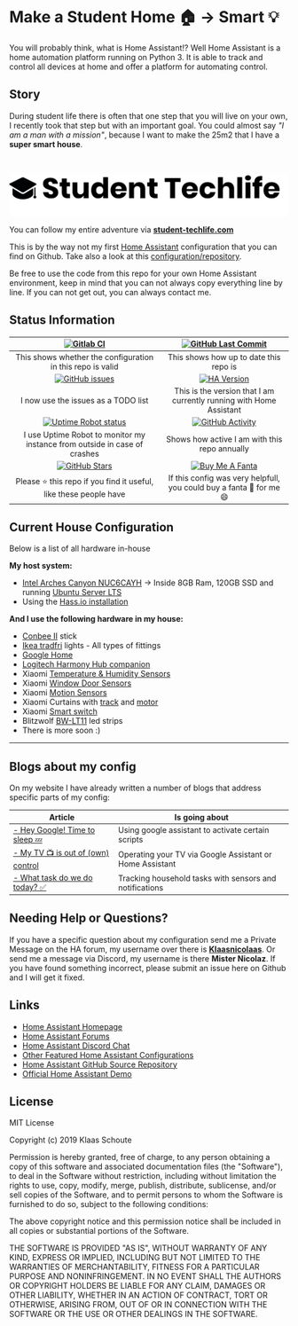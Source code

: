 # Make a Student Home 🏠 -> Smart 💡

You will probably think, what is Home Assistant!? Well Home Assistant is a home automation platform running on Python 3. It is able to track and control all devices at home and offer a platform for automating control.

## Story

During student life there is often that one step that you will live on your own, I recently took that step but with an important goal. You could almost say *"I am a man with a mission"*, because I want to make the 25m2 that I have a **super smart house**.

&nbsp;

[![header](/extras/img/student-techlife-big.jpg "header")](https://student-techlife.com)

You can follow my entire adventure via **[student-techlife.com][techlife]**

This is by the way not my first [Home Assistant][home-assistant] configuration that you can find on Github.
Take also a look at this [configuration/repository][smarthome].

Be free to use the code from this repo for your own Home Assistant environment, keep in mind that you can not always copy everything line by line. If you can not get out, you can always contact me.

## Status Information

| [![Gitlab CI][gitlabci-shield]][gitlabci] | [![GitHub Last Commit][last-commit-shield]][commits]|
|:---:|:---:|
| This shows whether the configuration in this repo is valid | This shows how up to date this repo is |
| [![GitHub issues][issues-shield]][issues] | [![HA Version][ha-version-shield]][home-assistant] |
| I now use the issues as a TODO list | This is the version that I am currently running with Home Assistant |
| [![Uptime Robot status][uptime-shield]][uptime-robot] | [![GitHub Activity][commits-shield]][commits] |
| I use Uptime Robot to monitor my instance from outside in case of crashes | Shows how active I am with this repo annually |
| [![GitHub Stars][stars-shield]][stars] | [![Buy Me A Fanta][paypal-shield]][paypal] |
| Please :star: this repo if you find it useful, like these people have | If this config was very helpfull, you could buy a fanta :tropical_drink: for me :smile: |

## Current House Configuration

Below is a list of all hardware in-house

**My host system:**

- [Intel Arches Canyon NUC6CAYH][intelnuc] -> Inside 8GB Ram, 120GB SSD and running [Ubuntu Server LTS][ubuntu-server]
- Using the [Hass.io installation][hassio]

**And I use the following hardware in my house:**

- [Conbee II][conbee] stick
- [Ikea tradfri][tradfri] lights - All types of fittings
- [Google Home][google_home]
- [Logitech Harmony Hub companion][harmony]
- Xiaomi [Temperature & Humidity Sensors][xiaomi_temp]
- Xiaomi [Window Door Sensors][xiaomi_door]
- Xiaomi [Motion Sensors][xiaomi_motion]
- Xiaomi Curtains with [track][xiaomi_curtains_track] and [motor][xiaomi_curtains_motor]
- Xiaomi [Smart switch][xiaomi_switch]
- Blitzwolf [BW-LT11] led strips
- There is more soon :)

---

## Blogs about my config

On my website I have already written a number of blogs that address specific parts of my config:

| Article | Is going about |
| -- | -- |
| [- Hey Google! Time to sleep 💤][sleep] | Using google assistant to activate certain scripts |
| [- My TV 📺 is out of (own) control][tv] | Operating your TV via Google Assistant or Home Assistant |
| [- What task do we do today? ✅][household] | Tracking household tasks with sensors and notifications |

## Needing Help or Questions?

If you have a specific question about my configuration send me a Private Message on the HA forum, my username over there is **[Klaasnicolaas](https://community.home-assistant.io/u/klaasnicolaas)**. Or send me a message via Discord, my username is there **Mister Nicolaz**. If you have found something incorrect, please submit an issue here on Github and I will get it fixed.

## Links

- [Home Assistant Homepage](<https://home-assistant.io/>)
- [Home Assistant Forums](<https://community.home-assistant.io/>)
- [Home Assistant Discord Chat](<https://discord.gg/c5DvZ4e>)
- [Other Featured Home Assistant Configurations](<https://home-assistant.io/cookbook/>)
- [Home Assistant GitHub Source Repository](<https://github.com/home-assistant/home-assistant>)
- [Official Home Assistant Demo](<https://home-assistant.io/demo/>)

## License

MIT License

Copyright (c) 2019 Klaas Schoute

Permission is hereby granted, free of charge, to any person obtaining a copy
of this software and associated documentation files (the "Software"), to deal
in the Software without restriction, including without limitation the rights
to use, copy, modify, merge, publish, distribute, sublicense, and/or sell
copies of the Software, and to permit persons to whom the Software is
furnished to do so, subject to the following conditions:

The above copyright notice and this permission notice shall be included in all
copies or substantial portions of the Software.

THE SOFTWARE IS PROVIDED "AS IS", WITHOUT WARRANTY OF ANY KIND, EXPRESS OR
IMPLIED, INCLUDING BUT NOT LIMITED TO THE WARRANTIES OF MERCHANTABILITY,
FITNESS FOR A PARTICULAR PURPOSE AND NONINFRINGEMENT. IN NO EVENT SHALL THE
AUTHORS OR COPYRIGHT HOLDERS BE LIABLE FOR ANY CLAIM, DAMAGES OR OTHER
LIABILITY, WHETHER IN AN ACTION OF CONTRACT, TORT OR OTHERWISE, ARISING FROM,
OUT OF OR IN CONNECTION WITH THE SOFTWARE OR THE USE OR OTHER DEALINGS IN THE
SOFTWARE.

[commits-shield]: https://img.shields.io/github/commit-activity/y/klaasnicolaas/student-homeassistant-config.svg
[last-commit-shield]: https://img.shields.io/github/last-commit/klaasnicolaas/Student-homeassistant-config.svg?color=blue&style=plasticr
[stars-shield]: https://img.shields.io/github/stars/klaasnicolaas/Student-homeassistant-config.svg
[ha-version-shield]: https://img.shields.io/badge/Home%20Assistant-0.103.0-blue.svg
[uptime-shield]: https://img.shields.io/uptimerobot/status/m782530846-8e789b9650b16e61fb717d28.svg
[gitlabci-shield]: https://gitlab.com/klaasnicolaas/Student-homeassistant-config/badges/master/pipeline.svg
[paypal-shield]: https://img.shields.io/badge/BuyMeAFanta-Paypal-orange.svg
[issues-shield]: https://img.shields.io/github/issues/klaasnicolaas/Student-homeassistant-config.svg

[commits]: https://github.com/klaasnicolaas/Student-homeassistant-config/commits/master
[stars]: https://github.com/klaasnicolaas/Student-homeassistant-config/stargazers
[home-assistant]: https://home-assistant.io
[uptime-robot]: https://uptimerobot.com
[gitlabci]: https://gitlab.com/klaasnicolaas/Student-homeassistant-config/pipelines
[paypal]: https://www.paypal.me/dexterfpv
[issues]: https://github.com/klaasnicolaas/Student-homeassistant-config/issues
[smarthome]: https://github.com/klaasnicolaas/Smarthome-homeassistant-config
[techlife]: https://student-techlife.com/
[hassio]: https://www.home-assistant.io/hassio/
[intelnuc]: https://www.intel.com/content/www/us/en/products/boards-kits/nuc/kits/nuc6cayh.html
[conbee]: https://www.phoscon.de/en/conbee2
[ubuntu-server]: https://www.ubuntu.com/download/server
[tradfri]: https://www.ikea.com/nl/nl/catalog/products/80365270/
[xiaomi_temp]: https://www.banggood.com/Original-Xiaomi-Aqara-Atmos-Version-Temperature-Humidity-Sensor-Smart-Home-Thermometer-Hygrometer-p-1148666.html?rmmds=myorder&cur_warehouse=GWTR
[xiaomi_door]: https://www.banggood.com/Original-Xiaomi-Aqara-Zig_Bee-Version-Window-Door-Sensor-Smart-Home-Kit-Remote-Alarm-p-1149705.html?rmmds=myorder&cur_warehouse=GWTR
[harmony]: https://www.logitech.com/nl-nl/product/harmony-companion
[google_home]: https://store.google.com/nl/product/google_home
[xiaomi_curtains_track]: https://nl.aliexpress.com/item/3-5-M-Xiaomi-Super-Stille-Elektrische-Gordijn-Track-voor-Mijia-Aqara-Motor-Automatische-Gordijn-Rails/32922713008.html?spm=a2g0s.9042311.0.0.1cf94c4d06j07R
[xiaomi_curtains_motor]: https://nl.aliexpress.com/item/Xiaomi-Aqara-Smart-Gordijn-Motor-Intelligente-Zigbee-Wifi-Voor-xiaomi-Smart-Home-Apparaat-Draadloze-Afstandsbediening-Via/32872671734.html?spm=a2g0s.9042311.0.0.1cf94c4d06j07R
[xiaomi_motion]: https://www.banggood.com/Original-Aqara-Zig_Bee-Wireless-Human-Body-PIR-Sensor-Smart-Home-Kit-From-Xiaomi-Eco-System-p-1177007.html?rmmds=myorder&cur_warehouse=CN
[xiaomi_switch]: https://www.banggood.com/Original-Xiaomi-Aqara-Smart-Wireless-Switch-Smart-Home-Kit-Remote-Control-Touch-Switch-p-1224921.html?rmmds=myorder&cur_warehouse=CN
[BW-LT11]: https://www.banggood.com/BlitzWolf-BW-LT11-2M5M-Smart-APP-Control-RGBW-LED-Light-Strip-Kit-Work-With-Amazon-Alexa-Google-Assistant-p-1390470.html?rmmds=search
[sleep]: https://student-techlife.com/2019/05/16/hey-google-time-to-sleep/
[tv]: https://student-techlife.com/2019/06/02/my-tv-is-out-of-own-control/
[household]: https://student-techlife.com/2019/07/09/what-task-do-we-do-today/